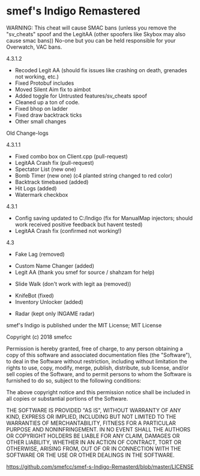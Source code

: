 # smef's Indigo Remastered

WARNING: This cheat will cause SMAC bans (unless you remove the "sv_cheats" spoof and the LegitAA (other spoofers like Skybox may also cause smac bans)) No-one but you can be held responsible for your Overwatch, VAC bans.

4.3.1.2
+ Recoded Legit AA (should fix issues like crashing on death, grenades not working, etc.)
+ Fixed Protobuf includes
+ Moved Silent Aim fix to aimbot
+ Added toggle for Untrusted features/sv_cheats spoof
+ Cleaned up a ton of code.
+ Fixed bhop on ladder
+ Fixed draw backtrack ticks
+ Other small changes

Old Change-logs

4.3.1.1
+ Fixed combo box on Client.cpp (pull-request)
+ LegitAA Crash fix (pull-request)
+ Spectator List (new one)
+ Bomb Timer (new one) (c4 planted string changed to red color)
+ Backtrack timebased (added)
+ Hit Logs (added)
+ Watermark checkbox

4.3.1
 + Config saving updated to C:/Indigo (fix for ManualMap injectors; should work received positive feedback but havent tested)
 + LegitAA Crash fix (confirmed not working!)

4.3
 - Fake Lag (removed)
 + Custom Name Changer (added)
 + Legit AA (thank you smef for source / shahzam for help)
 - Slide Walk (don't work with legit aa (removed)) 
 + KnifeBot (fixed)
 + Inventory Unlocker (added) 
 - Radar (kept only INGAME radar)

smef's Indigo is published under the MIT License;
MIT License

Copyright (c) 2018 smefcc

Permission is hereby granted, free of charge, to any person obtaining a copy
of this software and associated documentation files (the "Software"), to deal
in the Software without restriction, including without limitation the rights
to use, copy, modify, merge, publish, distribute, sub license, and/or sell
copies of the Software, and to permit persons to whom the Software is
furnished to do so, subject to the following conditions:

The above copyright notice and this permission notice shall be included in all
copies or substantial portions of the Software.

THE SOFTWARE IS PROVIDED "AS IS", WITHOUT WARRANTY OF ANY KIND, EXPRESS OR
IMPLIED, INCLUDING BUT NOT LIMITED TO THE WARRANTIES OF MERCHANTABILITY,
FITNESS FOR A PARTICULAR PURPOSE AND NONINFRINGEMENT. IN NO EVENT SHALL THE
AUTHORS OR COPYRIGHT HOLDERS BE LIABLE FOR ANY CLAIM, DAMAGES OR OTHER
LIABILITY, WHETHER IN AN ACTION OF CONTRACT, TORT OR OTHERWISE, ARISING FROM,
OUT OF OR IN CONNECTION WITH THE SOFTWARE OR THE USE OR OTHER DEALINGS IN THE
SOFTWARE.

https://github.com/smefcc/smef-s-Indigo-Remasterd/blob/master/LICENSE
